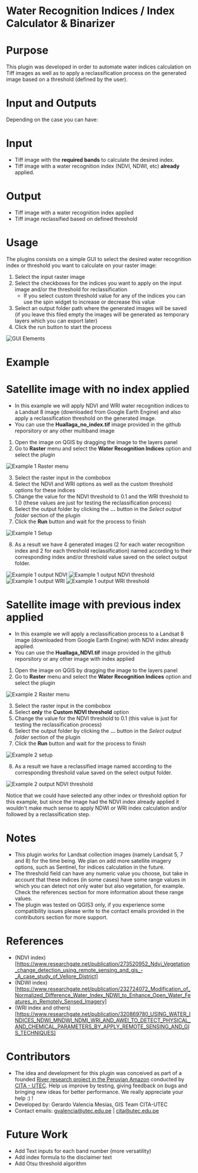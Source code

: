 # Water Recognition Indices / Index Calculator & Binarizer

# Purpose

This plugin was developed in order to automate water indices calculation on Tiff images as well as to apply a reclassification process on the generated image based on a threshold (defined by the user).

# Input and Outputs

Depending on the case you can have:

# Input

- Tiff image with the **required bands** to calculate the desired index.
- Tiff image with a water recognition index (NDVI, NDWI, etc) **already** applied.

# Output

- Tiff image with a water recognition index applied
- Tiff image reclassified based on defined threshold

# Usage

The plugins consists on a simple GUI to select the desired water recognition index or threshold you want to calculate on your raster image:

1. Select the input raster image
2. Select the checkboxes for the indices you want to apply on the input image and/or the threshold for reclassification
   - If you select custom threshold value for any of the indices you can use the spin widget to increase or decrease this value
3. Select an output folder path where the generated images will be saved (if you leave this filed empty the images will be generated as temporary layers which you can export later)
4. Click the run button to start the process

![GUI Elements](https://cita-dancing-rivers.s3.us-east-2.amazonaws.com/Water+recognition+indices+plugin/Plugin_gui_elements.png)

# Example

# Satellite image with no index applied

- In this example we will apply NDVI and WRI water recognition indices to a Landsat 8 image (downloaded from Google Earth Engine) and also apply a reclassification threshold on the generated image.
- You can use the **Huallaga_no_index.tif** image provided in the github reporsitory or any other multiband image

1. Open the image on QGIS by dragging the image to the layers panel
2. Go to **Raster** menu and select the **Water Recognition Indices** option and select the plugin

![Example 1 Raster menu](https://cita-dancing-rivers.s3.us-east-2.amazonaws.com/Water+recognition+indices+plugin/Ejemplo+1/Plugin_example1_raster_menu.png)

3. Select the raster input in the combobox
4. Select the NDVI and WRI options as well as the custom threshold options for these indices
5. Change the value for the NDVI threshold to 0.1 and the WRI threshold to 1.0 (these values are just for testing the reclassification process)
6. Select the output folder by clicking the **...** button in the _Select output folder_ section of the plugin
7. Click the **Run** button and wait for the process to finish

![Example 1 Setup](https://cita-dancing-rivers.s3.us-east-2.amazonaws.com/Water+recognition+indices+plugin/Ejemplo+1/Plugin_example_1_setup.png)

8. As a result we have 4 generated images (2 for each water recognition index and 2 for each threshold reclassification) named according to their corresponding index and/or threshold value saved on the select output folder.

![Example 1 output NDVI](https://cita-dancing-rivers.s3.us-east-2.amazonaws.com/Water+recognition+indices+plugin/Ejemplo+1/Plugin_example1_NDVI.png)
![Example 1 output NDVI threshold](https://cita-dancing-rivers.s3.us-east-2.amazonaws.com/Water+recognition+indices+plugin/Ejemplo+1/Plugin_example1_NDVI_threshold_01.png)
![Example 1 output WRI](https://cita-dancing-rivers.s3.us-east-2.amazonaws.com/Water+recognition+indices+plugin/Ejemplo+1/Plugin_example1_WRI.png)
![Example 1 output WRI threshold](https://cita-dancing-rivers.s3.us-east-2.amazonaws.com/Water+recognition+indices+plugin/Ejemplo+1/Plugin_example1_WRI_threshold_1.png)

# Satellite image with previous index applied

- In this example we will apply a reclassification process to a Landsat 8 image (downloaded from Google Earth Engine) with NDVI index already applied.
- You can use the **Huallaga_NDVI.tif** image provided in the github reporsitory or any other image with index applied

1. Open the image on QGIS by dragging the image to the layers panel
2. Go to **Raster** menu and select the **Water Recognition Indices** option and select the plugin

![Example 2 Raster menu](https://cita-dancing-rivers.s3.us-east-2.amazonaws.com/Water+recognition+indices+plugin/Ejemplo+2/Plugin_example2_raster_menu.png)

3. Select the raster input in the combobox
4. Select **only** the **Custom NDVI threshold** option
5. Change the value for the NDVI threshold to 0.1 (this value is just for testing the reclassification process)
6. Select the output folder by clicking the **...** button in the _Select output folder_ section of the plugin
7. Click the **Run** button and wait for the process to finish

![Example 2 setup](https://cita-dancing-rivers.s3.us-east-2.amazonaws.com/Water+recognition+indices+plugin/Ejemplo+2/Plugin_example2_setup.png)

8. As a result we have a reclassified image named according to the corresponding threshold value saved on the select output folder.

![Example 2 output NDVI threshold](https://cita-dancing-rivers.s3.us-east-2.amazonaws.com/Water+recognition+indices+plugin/Ejemplo+2/Plugin_example2_NDVI_threshold_01.png)

Notice that we could have selected any other index or threshold option for this example, but since the image had the NDVI index already applied it wouldn't make much sense to apply NDWI or WRI index calculation and/or followed by a reclassification step.

# Notes

- This plugin works for Landsat collection images (namely Landsat 5, 7 and 8) for the time being. We plan on add more satellite imagery options, such as Sentinel, for indices calculation in the future.
- The threshold field can have any numeric value you choose, but take in account that these indices (in some cases) have some range values in which you can detect not only water but also vegetation, for example. Check the references section for more information about these range values.
- The plugin was tested on QGIS3 only, if you experience some compatibility issues please write to the contact emails provided in the contributors section for more support.

# References

- (NDVI index) [https://www.researchgate.net/publication/273520952_Ndvi_Vegetation_change_detection_using_remote_sensing_and_gis_-_A_case_study_of_Vellore_District]
- (NDWI index) [https://www.researchgate.net/publication/232724072_Modification_of_Normalized_Difference_Water_Index_NDWI_to_Enhance_Open_Water_Features_in_Remotely_Sensed_Imagery]
- (WRI index and others) [https://www.researchgate.net/publication/320869780_USING_WATER_INDICES_NDWI_MNDWI_NDMI_WRI_AND_AWEI_TO_DETECT_PHYSICAL_AND_CHEMICAL_PARAMETERS_BY_APPLY_REMOTE_SENSING_AND_GIS_TECHNIQUES]

# Contributors

- The idea and development for this plugin was conceived as part of a founded [River research project in the Peruvian Amazon](https://www.moore.org/grant-detail?grantId=GBMF7711) conducted by [CITA - UTEC](https://cita.utec.edu.pe/). Help us improve by testing, giving feedback on bugs and bringing new ideas for better performance. We really appreciate your help :) !
- Developed by: Gerardo Valencia Mesías, GIS Team CITA-UTEC
- Contact emails: gvalencia@utec.edu.pe | cita@utec.edu.pe

# Future Work

- Add Text inputs for each band number (more versatility)
- Add index formula to the disclaimer text
- Add Otsu threshold algorithm
